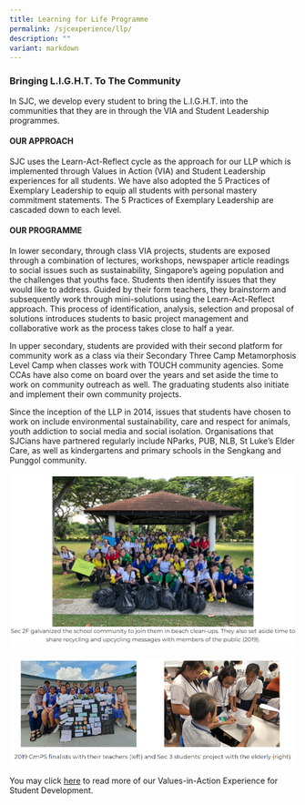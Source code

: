 ```yaml
---
title: Learning for Life Programme
permalink: /sjcexperience/llp/
description: ""
variant: markdown
---
```

### **Bringing L.I.G.H.T. To The Community**

In SJC, we develop every student to bring the L.I.G.H.T. into the communities that they are in through the VIA and Student Leadership programmes.

#### **OUR APPROACH**
SJC uses the Learn-Act-Reflect cycle as the approach for our LLP which is implemented through Values in Action (VIA) and Student Leadership experiences for all students. We have also adopted the 5 Practices of Exemplary Leadership to equip all students with personal mastery commitment statements. The 5 Practices of Exemplary Leadership are cascaded down to each level.


#### **OUR PROGRAMME**

In lower secondary, through class VIA projects, students are exposed through a combination of lectures, workshops, newspaper article readings to social issues such as sustainability, Singapore’s ageing population and the challenges that youths face. Students then identify issues that they would like to address. Guided by their form teachers, they brainstorm and subsequently work through mini-solutions using the Learn-Act-Reflect approach. This process of identification, analysis, selection and proposal of solutions introduces students to basic project management and collaborative work as the process takes close to half a year.

In upper secondary, students are provided with their second platform for community work as a class via their Secondary Three Camp Metamorphosis Level Camp when classes work with TOUCH community agencies. Some CCAs have also come on board over the years and set aside the time to work on community outreach as well. The graduating students also initiate and implement their own community projects.

Since the inception of the LLP in 2014, issues that students have chosen to work on include environmental sustainability, care and respect for animals, youth addiction to social media and social isolation. Organisations that SJCians have partnered regularly include NParks, PUB, NLB, St Luke’s Elder Care, as well as kindergartens and primary schools in the Sengkang and Punggol community.

![](/images/Special%20Programmes/Learning%20for%20Life%20Programme/L1.png)

![](/images/Special%20Programmes/Learning%20for%20Life%20Programme/L2.png)

You may click [here](/student-development/Values-In-Action/) to read more of our Values-in-Action Experience for Student Development.